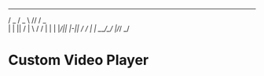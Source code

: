 ____  ____ ___  _   ____
/  _ \/  _ \\  \//  / _  \
| | \|| / \| \  /   \/ | |
| |_/|| |-|| / /       | |
\____/\_/ \|/_/        \_/

# Custom Video Player
